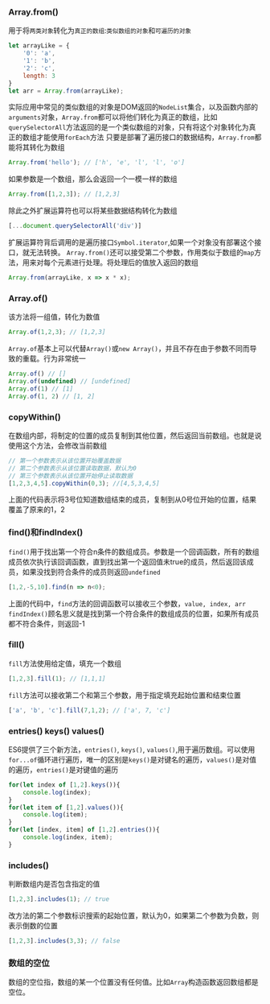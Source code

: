 ### Array.from()
用于将`两类对象`转化为`真正的数组`:`类似数组的对象`和`可遍历的对象`
```js
let arrayLike = {
    '0': 'a',
    '1': 'b',
    '2': 'c',
    length: 3
}
let arr = Array.from(arrayLike);
```
实际应用中常见的类似数组的对象是DOM返回的`NodeList`集合，以及函数内部的`arguments`对象，`Array.from`都可以将他们转化为真正的数组，比如`querySelectorAll`方法返回的是一个类似数组的对象，只有将这个对象转化为真正的数组才能使用`forEach`方法
只要是部署了遍历接口的数据结构，`Array.from`都能将其转化为数组
```js
Array.from('hello'); // ['h', 'e', 'l', 'l', 'o']
```
如果参数是一个数组，那么会返回一个一模一样的数组
```js
Array.from([1,2,3]); // [1,2,3]
```
除此之外扩展运算符也可以将某些数据结构转化为数组
```js
[...document.querySelectorAll('div')]
```
扩展运算符背后调用的是遍历接口`Symbol.iterator`,如果一个对象没有部署这个接口，就无法转换。
`Array.from()`还可以接受第二个参数，作用类似于数组的`map`方法，用来对每个元素进行处理。将处理后的值放入返回的数组
```js
Array.from(arrayLike, x => x * x);
```

### Array.of()
该方法将一组值，转化为数值
```js
Array.of(1,2,3); // [1,2,3]
```
`Array.of`基本上可以代替`Array()`或`new Array()`，并且不存在由于参数不同而导致的重载。行为非常统一
```js
Array.of() // []
Array.of(undefined) // [undefined]
Array.of(1) // [1]
Array.of(1, 2) // [1, 2]
```
### copyWithin()
在数组内部，将制定的位置的成员复制到其他位置，然后返回当前数组。也就是说使用这个方法，会修改当前数组
```js
// 第一个参数表示从该位置开始覆盖数据
// 第二个参数表示从该位置读取数据，默认为0
// 第三个参数表示从该位置开始停止读取数据
[1,2,3,4,5].copyWithin(0,3); //[4,5,3,4,5]
```
上面的代码表示将3号位知道数组结束的成员，复制到从0号位开始的位置，结果覆盖了原来的1，2

### find()和findIndex()
`find()`用于找出第一个符合n条件的数组成员。参数是一个回调函数，所有的数组成员依次执行该回调函数，直到找出第一个返回值未true的成员，然后返回该成员，如果没找到符合条件的成员则返回`undefined`
```js
[1,2,-5,10].find(n => n<0);
```
上面的代码中，`find`方法的回调函数可以接收三个参数，`value, index, arr`
`findIndex()`顾名思义就是找到第一个符合条件的数组成员的位置，如果所有成员都不符合条件，则返回-1

### fill()
`fill`方法使用给定值，填充一个数组
```js
[1,2,3].fill(1); // [1,1,1]
```
`fill`方法可以接收第二个和第三个参数，用于指定填充起始位置和结束位置
```js
['a', 'b', 'c'].fill(7,1,2); // ['a', 7, 'c']
```

### entries() keys() values()
ES6提供了三个新方法，`entries()`, `keys()`, `values()`,用于遍历数组。可以使用`for...of`循环进行遍历，唯一的区别是`keys()`是对键名的遍历，`values()`是对值的遍历，`entries()`是对键值的遍历
```js
for(let index of [1,2].keys()){
	console.log(index);
}
for(let item of [1,2].values()){
	console.log(item);
}
for(let [index, item] of [1,2].entries()){
	console.log(index, item);
}
```

### includes()
判断数组内是否包含指定的值
```js
[1,2,3].includes(1); // true
```
改方法的第二个参数标识搜索的起始位置，默认为0，如果第二个参数为负数，则表示倒数的位置
```js
[1,2,3].includes(3,3); // false
```

### 数组的空位
数组的空位指，数组的某一个位置没有任何值。比如`Array`构造函数返回数组都是空位。